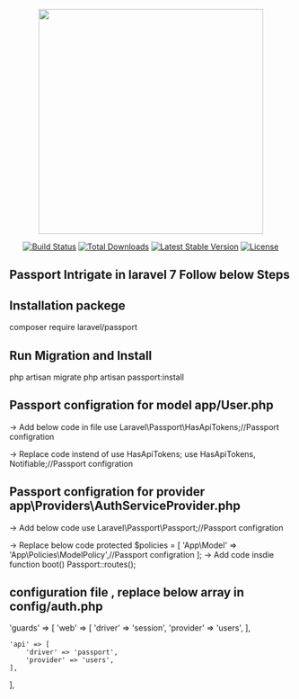 <p align="center"><img src="https://res.cloudinary.com/dtfbvvkyp/image/upload/v1566331377/laravel-logolockup-cmyk-red.svg" width="400"></p>

<p align="center">
<a href="https://travis-ci.org/laravel/framework"><img src="https://travis-ci.org/laravel/framework.svg" alt="Build Status"></a>
<a href="https://packagist.org/packages/laravel/framework"><img src="https://poser.pugx.org/laravel/framework/d/total.svg" alt="Total Downloads"></a>
<a href="https://packagist.org/packages/laravel/framework"><img src="https://poser.pugx.org/laravel/framework/v/stable.svg" alt="Latest Stable Version"></a>
<a href="https://packagist.org/packages/laravel/framework"><img src="https://poser.pugx.org/laravel/framework/license.svg" alt="License"></a>
</p>

## Passport Intrigate in laravel 7 Follow below Steps

## Installation packege
composer require laravel/passport

## Run Migration and Install
php artisan migrate
php artisan passport:install

## Passport configration for model app/User.php
-> Add below code in file
use Laravel\Passport\HasApiTokens;//Passport configration

-> Replace code instend of use HasApiTokens;
use HasApiTokens, Notifiable;//Passport configration

## Passport configration for provider app\Providers\AuthServiceProvider.php

-> Add below code 
use Laravel\Passport\Passport;//Passport configration

-> Replace below code
protected $policies = [
        'App\Model' => 'App\Policies\ModelPolicy',//Passport configration
    ]; 
-> Add code insdie function boot() 
 Passport::routes(); 

## configuration file , replace below array in config/auth.php
'guards' => [
    'web' => [
        'driver' => 'session',
        'provider' => 'users',
    ],

    'api' => [
        'driver' => 'passport',
        'provider' => 'users',
    ],
],